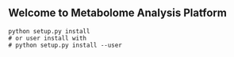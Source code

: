 ## Welcome to Metabolome Analysis Platform

```shell
python setup.py install
# or user install with
# python setup.py install --user
```

